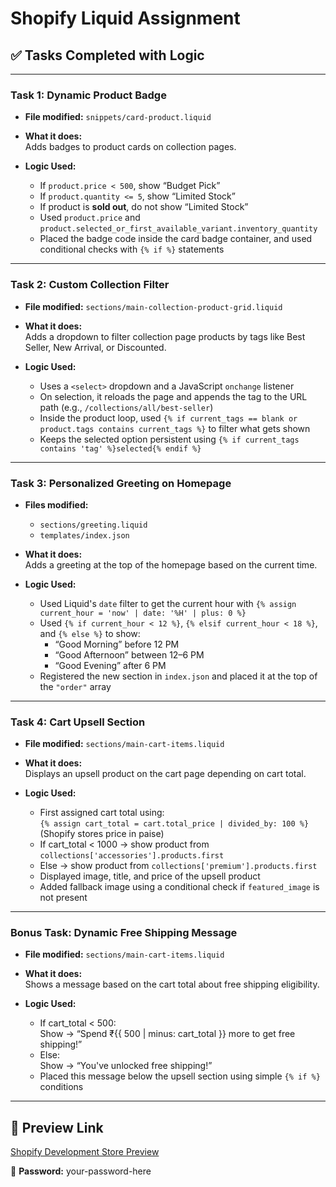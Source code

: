 # Shopify Liquid Assignment

## ✅ Tasks Completed with Logic

---

### Task 1: Dynamic Product Badge

- **File modified:** `snippets/card-product.liquid`
- **What it does:**  
  Adds badges to product cards on collection pages.

- **Logic Used:**  
  - If `product.price < 500`, show “Budget Pick”
  - If `product.quantity <= 5`, show “Limited Stock”
  - If product is **sold out**, do not show “Limited Stock”
  - Used `product.price` and `product.selected_or_first_available_variant.inventory_quantity`
  - Placed the badge code inside the card badge container, and used conditional checks with `{% if %}` statements

---

### Task 2: Custom Collection Filter

- **File modified:** `sections/main-collection-product-grid.liquid`
- **What it does:**  
  Adds a dropdown to filter collection page products by tags like Best Seller, New Arrival, or Discounted.

- **Logic Used:**  
  - Uses a `<select>` dropdown and a JavaScript `onchange` listener
  - On selection, it reloads the page and appends the tag to the URL path (e.g., `/collections/all/best-seller`)
  - Inside the product loop, used `{% if current_tags == blank or product.tags contains current_tags %}` to filter what gets shown
  - Keeps the selected option persistent using `{% if current_tags contains 'tag' %}selected{% endif %}`

---

### Task 3: Personalized Greeting on Homepage

- **Files modified:**  
  - `sections/greeting.liquid`  
  - `templates/index.json`

- **What it does:**  
  Adds a greeting at the top of the homepage based on the current time.

- **Logic Used:**  
  - Used Liquid's `date` filter to get the current hour with `{% assign current_hour = 'now' | date: '%H' | plus: 0 %}`
  - Used `{% if current_hour < 12 %}`, `{% elsif current_hour < 18 %}`, and `{% else %}` to show:
    - “Good Morning” before 12 PM
    - “Good Afternoon” between 12–6 PM
    - “Good Evening” after 6 PM
  - Registered the new section in `index.json` and placed it at the top of the `"order"` array

---

### Task 4: Cart Upsell Section

- **File modified:** `sections/main-cart-items.liquid`
- **What it does:**  
  Displays an upsell product on the cart page depending on cart total.

- **Logic Used:**  
  - First assigned cart total using:  
    `{% assign cart_total = cart.total_price | divided_by: 100 %}` (Shopify stores price in paise)
  - If cart_total < 1000 → show product from `collections['accessories'].products.first`
  - Else → show product from `collections['premium'].products.first`
  - Displayed image, title, and price of the upsell product
  - Added fallback image using a conditional check if `featured_image` is not present

---

### Bonus Task: Dynamic Free Shipping Message

- **File modified:** `sections/main-cart-items.liquid`
- **What it does:**  
  Shows a message based on the cart total about free shipping eligibility.

- **Logic Used:**  
  - If cart_total < 500:  
    Show → “Spend ₹{{ 500 | minus: cart_total }} more to get free shipping!”
  - Else:  
    Show → “You've unlocked free shipping!”
  - Placed this message below the upsell section using simple `{% if %}` conditions

---

## 🔗 Preview Link

[Shopify Development Store Preview](https://henq03-vr.myshopify.com/)

🔐 **Password:** your-password-here